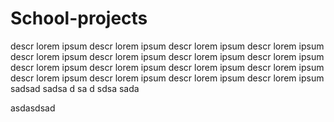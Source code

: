 # School-projects
descr lorem ipsum descr lorem ipsum descr lorem ipsum descr lorem ipsum descr lorem ipsum descr lorem ipsum descr lorem ipsum descr lorem ipsum descr lorem ipsum descr lorem ipsum descr lorem ipsum descr lorem ipsum descr lorem ipsum descr lorem ipsum descr lorem ipsum descr lorem ipsum 
 sadsad 
 sadsa
  d
  sa
  d 
  sdsa                sada
  
  asdasdsad
